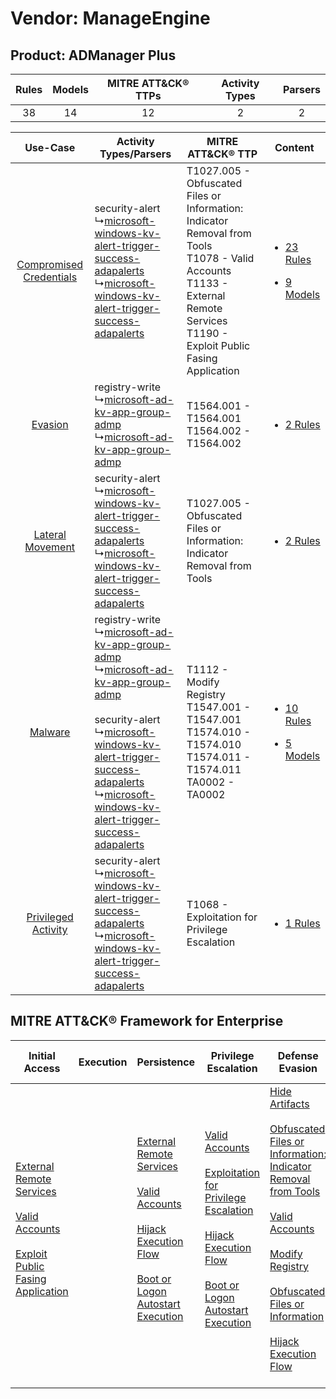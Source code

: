 Vendor: ManageEngine
====================
Product: ADManager Plus
-----------------------
| Rules | Models | MITRE ATT&CK® TTPs | Activity Types | Parsers |
|:-----:|:------:|:------------------:|:--------------:|:-------:|
|  38   |   14   |         12         |       2        |    2    |

|    Use-Case    | Activity Types/Parsers    | MITRE ATT&CK® TTP    | Content    |
|:----:| ---- | ---- | ---- |
| [Compromised Credentials](../../../UseCases/uc_compromised_credentials.md) |  security-alert<br> ↳[microsoft-windows-kv-alert-trigger-success-adapalerts](Ps/pC_microsoftwindowskvalerttriggersuccessadapalerts.md)<br> ↳[microsoft-windows-kv-alert-trigger-success-adapalerts](Ps/pC_microsoftwindowskvalerttriggersuccessadapalerts.md)<br>    | T1027.005 - Obfuscated Files or Information: Indicator Removal from Tools<br>T1078 - Valid Accounts<br>T1133 - External Remote Services<br>T1190 - Exploit Public Fasing Application<br> | [<ul><li>23 Rules</li></ul><ul><li>9 Models</li></ul>](RM/r_m_manageengine_admanager_plus_Compromised_Credentials.md) |
|    [Evasion](../../../UseCases/uc_evasion.md)    |  registry-write<br> ↳[microsoft-ad-kv-app-group-admp](Ps/pC_microsoftadkvappgroupadmp.md)<br> ↳[microsoft-ad-kv-app-group-admp](Ps/pC_microsoftadkvappgroupadmp.md)<br>    | T1564.001 - T1564.001<br>T1564.002 - T1564.002<br>    | [<ul><li>2 Rules</li></ul>](RM/r_m_manageengine_admanager_plus_Evasion.md)    |
|        [Lateral Movement](../../../UseCases/uc_lateral_movement.md)        |  security-alert<br> ↳[microsoft-windows-kv-alert-trigger-success-adapalerts](Ps/pC_microsoftwindowskvalerttriggersuccessadapalerts.md)<br> ↳[microsoft-windows-kv-alert-trigger-success-adapalerts](Ps/pC_microsoftwindowskvalerttriggersuccessadapalerts.md)<br>    | T1027.005 - Obfuscated Files or Information: Indicator Removal from Tools<br>    | [<ul><li>2 Rules</li></ul>](RM/r_m_manageengine_admanager_plus_Lateral_Movement.md)    |
|    [Malware](../../../UseCases/uc_malware.md)    |  registry-write<br> ↳[microsoft-ad-kv-app-group-admp](Ps/pC_microsoftadkvappgroupadmp.md)<br> ↳[microsoft-ad-kv-app-group-admp](Ps/pC_microsoftadkvappgroupadmp.md)<br><br> security-alert<br> ↳[microsoft-windows-kv-alert-trigger-success-adapalerts](Ps/pC_microsoftwindowskvalerttriggersuccessadapalerts.md)<br> ↳[microsoft-windows-kv-alert-trigger-success-adapalerts](Ps/pC_microsoftwindowskvalerttriggersuccessadapalerts.md)<br> | T1112 - Modify Registry<br>T1547.001 - T1547.001<br>T1574.010 - T1574.010<br>T1574.011 - T1574.011<br>TA0002 - TA0002<br>    | [<ul><li>10 Rules</li></ul><ul><li>5 Models</li></ul>](RM/r_m_manageengine_admanager_plus_Malware.md)    |
|     [Privileged Activity](../../../UseCases/uc_privileged_activity.md)     |  security-alert<br> ↳[microsoft-windows-kv-alert-trigger-success-adapalerts](Ps/pC_microsoftwindowskvalerttriggersuccessadapalerts.md)<br> ↳[microsoft-windows-kv-alert-trigger-success-adapalerts](Ps/pC_microsoftwindowskvalerttriggersuccessadapalerts.md)<br>    | T1068 - Exploitation for Privilege Escalation<br>    | [<ul><li>1 Rules</li></ul>](RM/r_m_manageengine_admanager_plus_Privileged_Activity.md)    |

MITRE ATT&CK® Framework for Enterprise
--------------------------------------
| Initial Access                                                                                                                                                                                                                         | Execution | Persistence                                                                                                                                                                                                                                                                                                      | Privilege Escalation                                                                                                                                                                                                                                                                                                          | Defense Evasion                                                                                                                                                                                                                                                                                                                                                                                                                                                                                | Credential Access | Discovery | Lateral Movement | Collection | Command and Control | Exfiltration | Impact |
| -------------------------------------------------------------------------------------------------------------------------------------------------------------------------------------------------------------------------------------- | --------- | ---------------------------------------------------------------------------------------------------------------------------------------------------------------------------------------------------------------------------------------------------------------------------------------------------------------- | ----------------------------------------------------------------------------------------------------------------------------------------------------------------------------------------------------------------------------------------------------------------------------------------------------------------------------- | ---------------------------------------------------------------------------------------------------------------------------------------------------------------------------------------------------------------------------------------------------------------------------------------------------------------------------------------------------------------------------------------------------------------------------------------------------------------------------------------------- | ----------------- | --------- | ---------------- | ---------- | ------------------- | ------------ | ------ |
| [External Remote Services](https://attack.mitre.org/techniques/T1133)<br><br>[Valid Accounts](https://attack.mitre.org/techniques/T1078)<br><br>[Exploit Public Fasing Application](https://attack.mitre.org/techniques/T1190)<br><br> |           | [External Remote Services](https://attack.mitre.org/techniques/T1133)<br><br>[Valid Accounts](https://attack.mitre.org/techniques/T1078)<br><br>[Hijack Execution Flow](https://attack.mitre.org/techniques/T1574)<br><br>[Boot or Logon Autostart Execution](https://attack.mitre.org/techniques/T1547)<br><br> | [Valid Accounts](https://attack.mitre.org/techniques/T1078)<br><br>[Exploitation for Privilege Escalation](https://attack.mitre.org/techniques/T1068)<br><br>[Hijack Execution Flow](https://attack.mitre.org/techniques/T1574)<br><br>[Boot or Logon Autostart Execution](https://attack.mitre.org/techniques/T1547)<br><br> | [Hide Artifacts](https://attack.mitre.org/techniques/T1564)<br><br>[Obfuscated Files or Information: Indicator Removal from Tools](https://attack.mitre.org/techniques/T1027/005)<br><br>[Valid Accounts](https://attack.mitre.org/techniques/T1078)<br><br>[Modify Registry](https://attack.mitre.org/techniques/T1112)<br><br>[Obfuscated Files or Information](https://attack.mitre.org/techniques/T1027)<br><br>[Hijack Execution Flow](https://attack.mitre.org/techniques/T1574)<br><br> |                   |           |                  |            |                     |              |        |